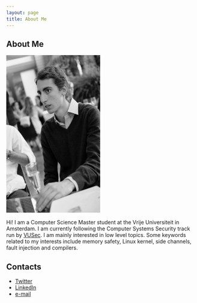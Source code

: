 ```yaml
---
layout: page
title: About Me
---
```

## About Me

<img src="/img/me.JPG" alt="Hey There :)" height="420" width="250">


Hi! I am a Computer Science Master student at the Vrije Universiteit in Amsterdam. I am currently following the Computer Systems Security track run by [VUSec](https://www.vusec.net/). I am mainly interested in low level topics. Some keywords related to my interests include memory safety, Linux kernel, side channels, fault injection and compilers.

## Contacts

* [Twitter](https://twitter.com/hammertux)
* [LinkedIn](https://www.linkedin.com/in/andrea-di-dio-17b468131/)
* [e-mail](mailto:a.didio@student.vu.nl)
